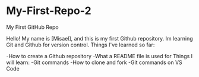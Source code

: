# My-First-Repo-2
My First GitHub Repo

Hello! My name is [Misael], and this is my first Github repository. Im learning Git and Github for version control.
Things I've learned so far:

-How to create a Github repository -What a README file is used for
Things I will learn:
-Git commands -How to clone and fork -Git commands on VS Code
